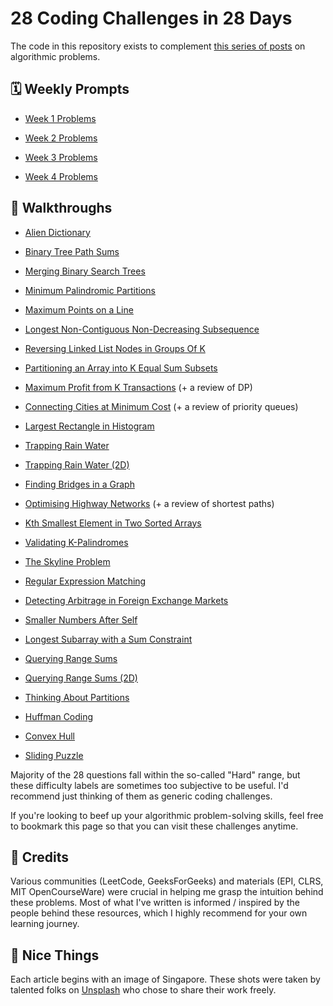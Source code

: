 # 28 Coding Challenges in 28 Days

The code in this repository exists to complement [this series of posts](https://yao.page/posts/28-coding-challenges-in-28-days-python/) on algorithmic problems.

## 🗓 Weekly Prompts

- [Week 1 Problems](/problems-01.md)

- [Week 2 Problems](/problems-02.md)

- [Week 3 Problems](/problems-03.md)

- [Week 4 Problems](/problems-04.md)

## 📖 Walkthroughs

- [Alien Dictionary](https://yao.page/posts/alien-dictionary-python/)

- [Binary Tree Path Sums](https://yao.page/posts/binary-tree-path-sums-python/)

- [Merging Binary Search Trees](https://yao.page/posts/merging-binary-search-trees-python/)

- [Minimum Palindromic Partitions](https://yao.page/posts/minimum-palindromic-partitions-python/)

- [Maximum Points on a Line](https://yao.page/posts/maximum-points-on-a-line-python/)

- [Longest Non-Contiguous Non-Decreasing Subsequence](https://yao.page/posts/longest-noncontiguous-nondecreasing-subsequence-python/)

- [Reversing Linked List Nodes in Groups Of K](https://yao.page/posts/reversing-linked-list-nodes-in-groups-of-k-python/)

- [Partitioning an Array into K Equal Sum Subsets](https://yao.page/posts/partitioning-an-array-into-k-equal-sum-subsets-python/)

- [Maximum Profit from K Transactions](https://yao.page/posts/maximum-profit-from-k-transactions-python/) (+ a review of DP)

- [Connecting Cities at Minimum Cost](https://yao.page/posts/connecting-cities-at-minimum-cost-python/) (+ a review of priority queues)

- [Largest Rectangle in Histogram](https://yao.page/posts/largest-rectangle-in-histogram-python/)

- [Trapping Rain Water](https://yao.page/posts/trapping-rain-water-python/)

- [Trapping Rain Water (2D)](https://yao.page/posts/trapping-rain-water-2D-python/)

- [Finding Bridges in a Graph](https://yao.page/posts/finding-bridges-in-a-graph-python/)

- [Optimising Highway Networks](https://yao.page/posts/optimising-highway-networks-python/) (+ a review of shortest paths)

- [Kth Smallest Element in Two Sorted Arrays](https://yao.page/posts/kth-smallest-element-in-two-sorted-arrays-python/)

- [Validating K-Palindromes](https://yao.page/posts/validating-k-palindromes-python/)

- [The Skyline Problem](https://yao.page/posts/the-skyline-problem-python/)

- [Regular Expression Matching](https://yao.page/posts/regular-expression-matching-python/)

- [Detecting Arbitrage in Foreign Exchange Markets](https://yao.page/posts/detecting-arbitrage-in-foreign-exchange-markets-python/)

- [Smaller Numbers After Self](https://yao.page/posts/smaller-numbers-after-self-python/)

- [Longest Subarray with a Sum Constraint](https://yao.page/posts/longest-subarray-with-a-sum-constraint-python/)

- [Querying Range Sums](https://yao.page/posts/querying-range-sums-python/)

- [Querying Range Sums (2D)](https://yao.page/posts/querying-range-sums-2D-python/)

- [Thinking About Partitions](https://yao.page/posts/thinking-about-partitions-python/)

- [Huffman Coding](https://yao.page/posts/huffman-coding-python/)

- [Convex Hull](https://yao.page/posts/convex-hull-python/)

- [Sliding Puzzle](https://yao.page/posts/sliding-puzzle-python/)

Majority of the 28 questions fall within the so-called "Hard" range, but these difficulty labels are sometimes too subjective to be useful. I'd recommend just thinking of them as generic coding challenges.

If you're looking to beef up your algorithmic problem-solving skills, feel free to bookmark this page so that you can visit these challenges anytime.

## 💖 Credits

Various communities (LeetCode, GeeksForGeeks) and materials (EPI, CLRS, MIT OpenCourseWare) were crucial in helping me grasp the intuition behind these problems. Most of what I've written is informed / inspired by the people behind these resources, which I highly recommend for your own learning journey.

## 🌻 Nice Things

Each article begins with an image of Singapore. These shots were taken by talented folks on [Unsplash](https://unsplash.com/s/photos/singapore) who chose to share their work freely.
